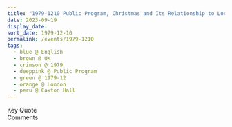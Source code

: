```yaml
---
title: "1979-1210 Public Program, Christmas and Its Relationship to Lord Jesus, Caxton Hall, 10 Caxton Street, Westminster, London, UK"
date: 2023-09-19
display_date: 
sort_date: 1979-12-10
permalink: /events/1979-1210
tags:
  - blue @ English
  - brown @ UK
  - crimson @ 1979
  - deeppink @ Public Program
  - green @ 1979-12
  - orange @ London
  - peru @ Caxton Hall
---
```


<wave-list>
  <list-title color="green" width="75">Key Quote</list-title>
  <list-item color="BlanchedAlmond"  width="200"></list-item>
  <list-item color="Lavender"></list-item>
  <list-item color="BlanchedAlmond"></list-item>
</wave-list>

<br>

<wave-list>
  <list-title color="green" width="75">Comments</list-title>
  <list-item color="BlanchedAlmond"  width="200"></list-item>
  <list-item color="Lavender"></list-item>
  <list-item color="BlanchedAlmond"></list-item>
</wave-list>